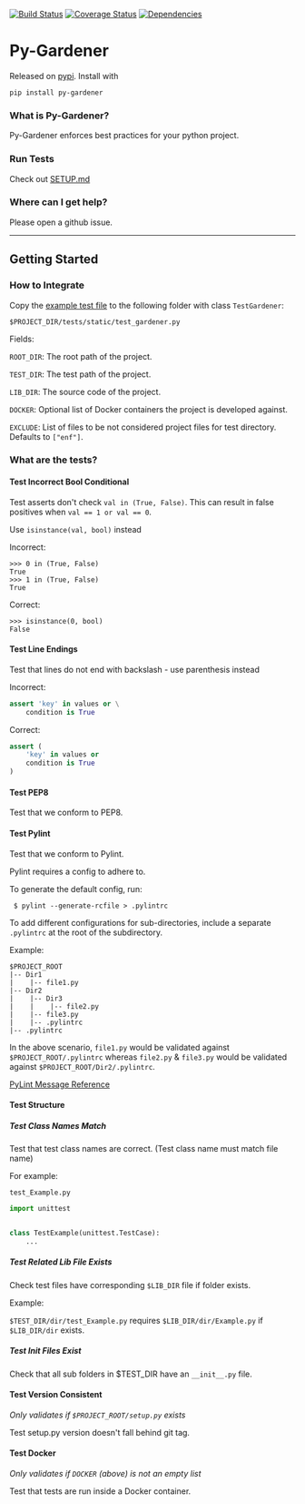 [![Build Status](https://img.shields.io/travis/loopmediagroup/py-gardener/master.svg)](https://travis-ci.org/loopmediagroup/py-gardener)
[![Coverage Status](https://coveralls.io/repos/github/loopmediagroup/py-gardener/badge.svg?branch=master)](https://coveralls.io/github/loopmediagroup/py-gardener?branch=master)
[![Dependencies](https://pyup.io/repos/github/loopmediagroup/py-gardener/shield.svg?t=1518818417448)](https://pyup.io)

# Py-Gardener

Released on [pypi](https://pypi.python.org/pypi/Py-Gardener). Install with

`pip install py-gardener`

### What is Py-Gardener?

Py-Gardener enforces best practices for your python project.

### Run Tests

Check out [SETUP.md](SETUP.md)

### Where can I get help?

Please open a github issue.

-------------------

## Getting Started

### How to Integrate


Copy the [example test file](tests/test_StaticTestBase.py) to the following folder with class `TestGardener`:

`$PROJECT_DIR/tests/static/test_gardener.py`

Fields:

`ROOT_DIR`: The root path of the project.

`TEST_DIR`: The test path of the project.

`LIB_DIR`: The source code of the project.

`DOCKER`: Optional list of Docker containers the project is developed against.

`EXCLUDE`: List of files to be not considered project files for test directory. Defaults to `["enf"]`.

### What are the tests?

#### Test Incorrect Bool Conditional

Test asserts don't check `val in (True, False)`. This can result in false positives when `val == 1 or val == 0`.

Use `isinstance(val, bool)` instead

Incorrect:

    >>> 0 in (True, False)
    True
    >>> 1 in (True, False)
    True

Correct:

    >>> isinstance(0, bool)
    False


#### Test Line Endings

Test that lines do not end with backslash - use parenthesis instead

Incorrect:
```python
assert 'key' in values or \
    condition is True
```

Correct:
```python
assert (
    'key' in values or
    condition is True
)
```

#### Test PEP8

Test that we conform to PEP8.

#### Test Pylint

Test that we conform to Pylint.

Pylint requires a config to adhere to. 

To generate the default config, run:

     $ pylint --generate-rcfile > .pylintrc

To add different configurations for sub-directories, include a separate `.pylintrc` at the root of the subdirectory.

Example: 

```
$PROJECT_ROOT
|-- Dir1
|    |-- file1.py
|-- Dir2
|    |-- Dir3
|    |    |-- file2.py
|    |-- file3.py
|    |-- .pylintrc
|-- .pylintrc
```

In the above scenario, `file1.py` would be validated against `$PROJECT_ROOT/.pylintrc` whereas `file2.py` & `file3.py` would be validated against `$PROJECT_ROOT/Dir2/.pylintrc`.

[PyLint Message Reference](http://pylint-messages.wikidot.com/all-codes)

#### Test Structure

##### Test Class Names Match

Test that test class names are correct. (Test class name must match file name)

For example:

`test_Example.py`
```python
import unittest


class TestExample(unittest.TestCase):
    ...
```

##### Test Related Lib File Exists

Check test files have corresponding `$LIB_DIR` file if folder exists.

Example:

`$TEST_DIR/dir/test_Example.py` requires `$LIB_DIR/dir/Example.py` if `$LIB_DIR/dir` exists.

##### Test Init Files Exist

Check that all sub folders in $TEST_DIR have an `__init__.py` file.

#### Test Version Consistent

*_Only validates if `$PROJECT_ROOT/setup.py` exists_*

Test setup.py version doesn't fall behind git tag.

#### Test Docker

*_Only validates if `DOCKER` (above) is not an empty list_*

Test that tests are run inside a Docker container.
